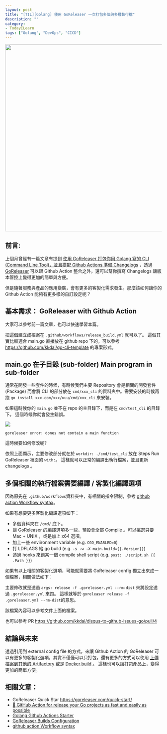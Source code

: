 ```yaml
---
layout: post
title: "[TIL][Golang] 使用 GoReleaser 一次打包多個與多種執行檔"
description: ""
category: 
- TodayILearn
tags: ["Golang", "DevOps", "CICD"]
---
```




<img src="https://goreleaser.com/static/logo.png" width="600px">

## 前言:

上個月曾經有一篇文章有提到 [使用 GoReleaser 打包你用 Golang 寫的 CLI (Command Line Tool)，並且搭配 Github Actions 準備 Changelogs](http://www.evanlin.com/til-go-goreleaser/) ，透過 [GoReleaser](https://goreleaser.com/) 可以跟 Github Action 整合之外，還可以幫你撰寫 Changelogs 讓版本管控上變得更加的簡單與方便。

但是隨著服務與產品的應用變廣，會有更多的客製化需求發生。那麼該如何讓你的 Github Action 能夠有更多樣的自訂設定呢？



## 基本需求： GoReleaser with Github Action

大家可以參考前一篇文章，也可以快速學習本篇。

<script src="https://gist.github.com/kkdai/d32ea8f7f99a7097e429b194d2c58c56.js"></script>

把這個建立成檔案在 `.github/workflows/release_build.yml` 就可以了。  這個其實比較適合 main.go 直接放在 github repo 下的，可以參考  <https://github.com/kkdai/go-cli-template> 的專案形式。



## main.go 在子目錄 (sub-folder) Main program in sub-folder

通常在開發一些套件的時候，有時候我們主要 Repository 會是相關的開發套件 (Package) 而會將 CLI 的部分放在 `cmd/xxx_cli` 的資料夾中。需要安裝的時候再跑 `go install xxx.com/xxx/uuu/cmd/xxx_cli` 來安裝。

如果這時候你的 `main.go` 並不在 repo 的主目錄下，而是在 `cmd/test_cli` 的目錄下。 這個時候你就會發生錯誤。

![](https://user-images.githubusercontent.com/2252691/119249210-4d062100-bbc9-11eb-9ee1-a60ec8dcc820.png)

```
goreleaser error: dones not contain a main function
```

這時候要如何修改呢?

<script src="https://gist.github.com/kkdai/34e2167df032a859945b487593465bdb.js"></script>

依照上面顯示，主要修改部分就在於 `workdir: ./cmd/test_cli` 放在 Steps Run GoReleaser 裡面的 `with:`。 這樣就可以正常的編譯出執行檔案，並且更新 changelogs 。



## 多個相關的執行檔案需要編譯 / 客製化編譯選項

因為原先在 `.github/workflows`資料夾中，有相關的指令限制，參考 [github action Workflow syntax](https://docs.github.com/en/actions/reference/workflow-syntax-for-github-actions#About-yaml-syntax-for-workflows)。

如果有想要更多客製化編譯選項如下：

- 多個資料夾在 `/cmd/` 底下。
- 讓 GoReleaser 的編譯選項多一些，預設會全部 Compile 。可以挑選只要 Mac + UNIX ，或是加上 x64 選項。
- 加上一些 enviironment variable (e.g. `CGO_ENABLED=0`)
- 打 LDFLAGS 給 go build (e.g. `-s -w -X main.build={{.Version}}`)
- 透過 hooks 來跑某一個 compile shell script (e.g. `post: ./script.sh {{ .Path }}`)

如果有以上相關的客製化選項，可能就需要將 GoReleaser config 獨立出來成一個檔案，相關做法如下：

<script src="https://gist.github.com/kkdai/bbc626648c51f37e297237a1ae7867f6.js"></script>

主要修改就是透過 `args: release -f .goreleaser.yml --rm-dist` 來將設定透過 `.goreleaser.yml` 來跑。 這樣就等於 `goreleaser release -f .goreleaser.yml --rm-dist`的意思。

該檔案內容可以參考文件上面的檔案。



<script src="https://gist.github.com/kkdai/d82791da7e1a4ea853231ad839b4154b.js"></script>

也可以參考 PR <https://github.com/kkdai/disqus-to-github-issues-go/pull/4>

## 結論與未來

透過引用到 external config file 的方式，來讓 Github Action 的 GoReleaser 可以有更多的客製化選項，其實不僅僅可以只打包，還有更多的方式可以使用 [上傳檔案到其他的 Artifactory](https://goreleaser.com/customization/artifactory/) 或是 [Docker build](https://goreleaser.com/customization/docker/) 。 這樣也可以讓打包產品上，變得更加的簡單方便。


## 相關文章：

- GoReleaser Quick Star https://goreleaser.com/quick-start/
- [🚀 GitHub Action for release your Go projects as fast and easily as possible](https://dev.to/koddr/github-action-for-release-your-go-projects-as-fast-and-easily-as-possible-20a2)
- [Golang Github Actions Starter](https://github.com/actions/starter-workflows/blob/c59b62dee0eae1f9f368b7011cf05c2fc42cf084/ci/go.yml)
- [GoReleaser Builds Configuration](https://goreleaser.com/customization/build/)
- [github action Workflow syntax](https://docs.github.com/en/actions/reference/workflow-syntax-for-github-actions#About-yaml-syntax-for-workflows)

